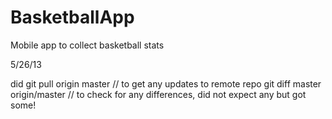 BasketballApp
=============

Mobile app to collect basketball stats

5/26/13

did 
git pull origin master // to get any updates to remote repo
git diff master origin/master // to check for any differences, did not expect any but got some!